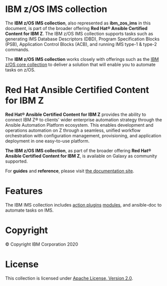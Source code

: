 IBM z/OS IMS collection
========================

The **IBM z/OS IMS collection**, also represented as **ibm\_zos\_ims**
in this document, is part of the broader offering **Red Hat® Ansible
Certified Content for IBM Z**. The IBM z/OS IMS collection supports tasks
such as generating IMS Database Descriptors (DBD), Program 
Specification Blocks (PSB), Application Control Blocks (ACB), and 
running IMS type-1 & type-2 commands.  

The **IBM z/OS IMS collection** works closely with offerings such as the 
[IBM z/OS core collection](https://github.com/ansible-collections/ibm_zos_core) 
to deliver a solution that will enable you to automate tasks on z/OS.

Red Hat Ansible Certified Content for IBM Z
===========================================

**Red Hat® Ansible Certified Content for IBM Z** provides the ability to
connect IBM Z® to clients\' wider enterprise automation strategy through
the Ansible Automation Platform ecosystem. This enables development and
operations automation on Z through a seamless, unified workflow
orchestration with configuration management, provisioning, and
application deployment in one easy-to-use platform.

**The IBM z/OS IMS collection**, as part of the broader offering
**Red Hat® Ansible Certified Content for IBM Z**, is available on Galaxy as 
community supported.

For **guides** and **reference**, please visit [the documentation
site](https://ansible-collections.github.io/ibm_zos_ims/).

Features
========

The IBM IMS collection includes
[action plugins](https://github.com/ansible-collections/ibm_zos_ims/tree/master/plugins/action/)
[modules](https://github.com/ansible-collections/ibm_zos_ims/tree/master/plugins/modules/),
and ansible-doc to automate tasks on IMS.

Copyright
=========

© Copyright IBM Corporation 2020

License
=======

This collection is licensed under [Apache License, Version 2.0](https://opensource.org/licenses/Apache-2.0).

